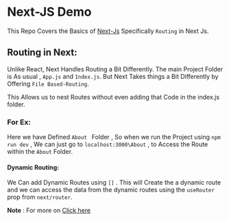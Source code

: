 # Next-JS Demo

This Repo Covers the Basics of [Next-Js](https://nextjs.org/)
Specifically ```Routing``` in Next Js.

## Routing in Next:

Unlike React, Next Handles Routing a Bit Differently.
The main Project Folder is As usual , `App.js` and `Index.js`.
But Next Takes things a Bit Differently  by Offering `File Based-Routing`.

This Allows us to nest Routes without even adding that Code in the index.js folder.

### For Ex:
Here we have Defined `About ` Folder , So when we run the Project using `npm run dev` , We can just go to `localhost:3000\About` , to Access the Route within the `About` Folder.

#### Dynamic Routing:
We Can add Dynamic Routes using `[]` .
This will Create the a dynamic route and we can access the data from the dynamic routes using the `useRouter` prop from `next/router`.

**Note** : For more on [Click here](https://nextjs.org/docs/api-reference/next/router)